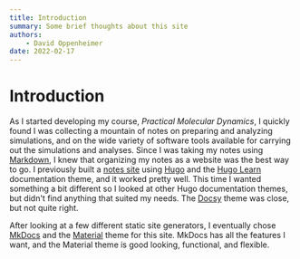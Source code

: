 ```yaml
---
title: Introduction
summary: Some brief thoughts about this site
authors:
    - David Oppenheimer
date: 2022-02-17
---
```


# Introduction

As I started developing my course, *Practical Molecular Dynamics*, I quickly found I was collecting a mountain of notes on preparing and analyzing simulations, and on the wide variety of software tools available for carrying out the simulations and analyses. Since I was taking my notes using [Markdown](https://daringfireball.net/projects/markdown/), I knew that organizing my notes as a website was the best way to go. I previously built a [notes site](https://dgoppenheimer.github.io/pymol-notes/) using [Hugo](https://gohugo.io/) and the [Hugo Learn](https://learn.netlify.app/en/) documentation theme, and it worked pretty well. This time I wanted something a bit different so I looked at other Hugo documentation themes, but didn't find anything that suited my needs. The [Docsy](https://www.docsy.dev/) theme was close, but not quite right.

After looking at a few different static site generators, I eventually chose [MkDocs](https://www.mkdocs.org/) and the [Material](https://squidfunk.github.io/mkdocs-material/) theme for this site. MkDocs has all the features I want, and the Material theme is good looking, functional, and flexible.
